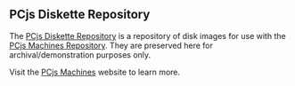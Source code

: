 ## PCjs Diskette Repository

The [PCjs Diskette Repository](https://github.com/jeffpar/pcjs-diskettes) is a repository of disk images
for use with the [PCjs Machines Repository](https://github.com/jeffpar/pcjs).  They are preserved here for archival/demonstration purposes only.

Visit the [PCjs Machines](https://www.pcjs.org) website to learn more.
